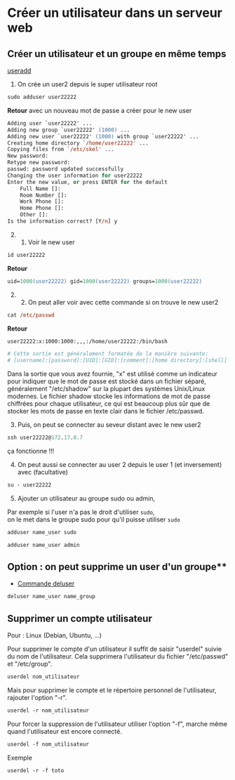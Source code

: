 # Créer un utilisateur dans un serveur web

## Créer un utilisateur et un groupe en même temps

[useradd](https://debian-facile.org/doc:systeme:useradd)

1. On crée un user2 depuis le super utilisateur root
```ps
sudo adduser user22222
```
**Retour** avec un nouveau mot de passe a créer pour le new user 
```ps
Adding user `user22222' ...
Adding new group `user22222' (1000) ...
Adding new user `user22222' (1000) with group `user22222' ...
Creating home directory `/home/user22222' ...
Copying files from `/etc/skel' ...
New password: 
Retype new password: 
passwd: password updated successfully
Changing the user information for user22222
Enter the new value, or press ENTER for the default
	Full Name []: 
	Room Number []: 
	Work Phone []: 
	Home Phone []: 
	Other []: 
Is the information correct? [Y/n] y
```

2. 1. Voir le new user 
```ps
id user22222
```
**Retour**
```ps
uid=1000(user22222) gid=1000(user22222) groups=1000(user22222)
```
2. 2. On peut aller voir avec cette commande si on trouve le new user2
```ps
cat /etc/passwd
```
**Retour**
```sh
user22222:x:1000:1000:,,,:/home/user22222:/bin/bash

# Cette sortie est généralement formatée de la manière suivante:
# [username]:[password]:[UID]:[GID]:[comment]:[home directory]:[shell]
```

Dans la sortie que vous avez fournie, "x" est utilisé comme un indicateur pour indiquer que le mot de passe est stocké dans un fichier séparé, généralement "/etc/shadow" sur la plupart des systèmes Unix/Linux modernes. Le fichier shadow stocke les informations de mot de passe chiffrées pour chaque utilisateur, ce qui est beaucoup plus sûr que de stocker les mots de passe en texte clair dans le fichier /etc/passwd.

3. Puis, on peut se connecter au seveur distant avec le new user2
 ```ps
ssh user22222@172.17.0.7
```

ça fonctionne !!!

4. On peut aussi se connecter au user 2 depuis le user 1 (et inversement) avec (facultative)
 ```ps
su - user22222
```

5. Ajouter un utilisateur au groupe sudo ou admin, 

Par exemple si l'user n'a pas le droit d'utiliser `sudo`, <br>
on le met dans le groupe sudo pour qu'il puisse utiliser `sudo`
```ps
adduser name_user sudo

adduser name_user admin
```

## Option : on peut supprime un user d'un groupe**
- [Commande deluser](https://manpages.ubuntu.com/manpages/xenial/fr/man8/deluser.8.html)
```ps
deluser name_user name_group
```

## Supprimer un compte utilisateur

Pour : Linux (Debian, Ubuntu, ...)


Pour supprimer le compte d'un utilisateur il suffit de saisir "userdel" suivie du nom de l'utilisateur.
Cela supprimera l'utilisateur du fichier "/etc/passwd" et "/etc/group".
```ps
userdel nom_utilisateur
```


Mais pour supprimer le compte et le répertoire personnel de l'utilisateur, rajouter l'option "-r".
```ps
userdel -r nom_utilisateur
```


Pour forcer la suppression de l'utilisateur utiliser l'option "-f", marche même quand l'utilisateur est encore connecté.
```ps
userdel -f nom_utilisateur
```

Exemple
```ps
userdel -r -f toto
```